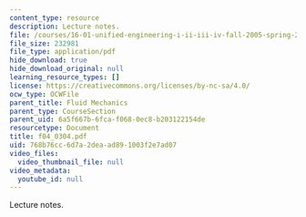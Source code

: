 ```yaml
---
content_type: resource
description: Lecture notes.
file: /courses/16-01-unified-engineering-i-ii-iii-iv-fall-2005-spring-2006/768b76cc6d7a2deaad891003f2e7ad07_f04_0304.pdf
file_size: 232981
file_type: application/pdf
hide_download: true
hide_download_original: null
learning_resource_types: []
license: https://creativecommons.org/licenses/by-nc-sa/4.0/
ocw_type: OCWFile
parent_title: Fluid Mechanics
parent_type: CourseSection
parent_uid: 6a5f667b-6fca-f068-0ec8-b203122154de
resourcetype: Document
title: f04_0304.pdf
uid: 768b76cc-6d7a-2dea-ad89-1003f2e7ad07
video_files:
  video_thumbnail_file: null
video_metadata:
  youtube_id: null
---
```

Lecture notes.